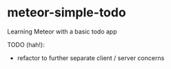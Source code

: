 # meteor-simple-todo
Learning Meteor with a basic todo app

TODO (hah!):
- refactor to further separate client / server concerns
